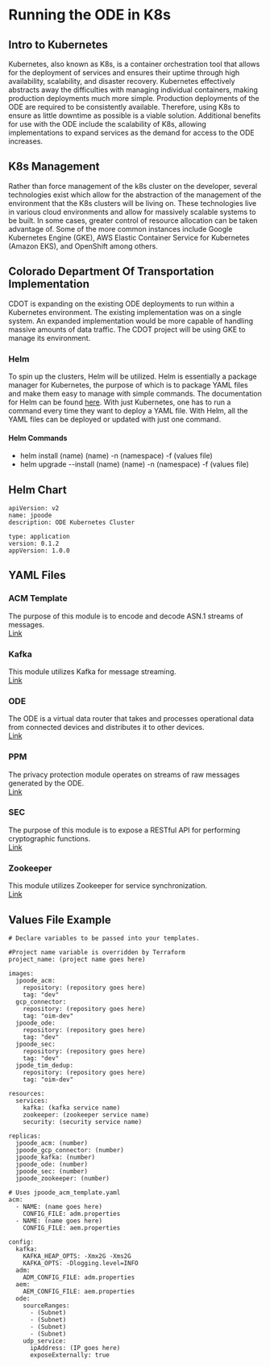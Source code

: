 # Running the ODE in K8s
## Intro to Kubernetes
Kubernetes, also known as K8s, is a container orchestration tool that allows for the deployment of services and ensures their uptime through high availability, scalability, and disaster recovery.
Kubernetes effectively abstracts away the difficulties with managing individual containers, making production deployments much more simple.
Production deployments of the ODE are required to be consistently available.
Therefore, using K8s to ensure as little downtime as possible is a viable solution.
Additional benefits for use with the ODE include the scalability of K8s, allowing implementations to expand services as the demand for access to the ODE increases.

## K8s Management
Rather than force management of the k8s cluster on the developer, several technologies exist which allow for the abstraction of the management of the environment that the K8s clusters will be living on.
These technologies live in various cloud environments and allow for massively scalable systems to be built.
In some cases, greater control of resource allocation can be taken advantage of.
Some of the more common instances include Google Kubernetes Engine (GKE), AWS Elastic Container Service for Kubernetes (Amazon EKS), and OpenShift among others.

## Colorado Department Of Transportation Implementation
CDOT is expanding on the existing ODE deployments to run within a Kubernetes environment.
The existing implementation was on a single system.
An expanded implementation would be more capable of handling massive amounts of data traffic.
The CDOT project will be using GKE to manage its environment.

### Helm
To spin up the clusters, Helm will be utilized.
Helm is essentially a package manager for Kubernetes, the purpose of which is to package YAML files and make them easy to manage with simple commands.
The documentation for Helm can be found [here](https://helm.sh/docs/).
With just Kubernetes, one has to run a command every time they want to deploy a YAML file.
With Helm, all the YAML files can be deployed or updated with just one command.

#### Helm Commands
- helm install (name) (name) -n (namespace) -f (values file)
- helm upgrade --install (name) (name) -n (namespace) -f (values file)

## Helm Chart
```
apiVersion: v2
name: jpoode
description: ODE Kubernetes Cluster

type: application
version: 0.1.2
appVersion: 1.0.0
```

## YAML Files
### ACM Template
The purpose of this module is to encode and decode ASN.1 streams of messages.
<br>
[Link](k8s-demo/templates/jpoode_acm_template.yaml)

### Kafka
This module utilizes Kafka for message streaming.
<br>
[Link](k8s-demo/templates/jpoode_kafka.yaml)

### ODE
The ODE is a virtual data router that takes and processes operational data from connected devices and distributes it to other devices.
<br>
[Link](k8s-demo/templates/jpoode_ode.yaml)

### PPM
The privacy protection module operates on streams of raw messages generated by the ODE.
<br>
[Link](k8s-demo/templates/jpoode_ppm_template.yaml)

### SEC
The purpose of this module is to expose a RESTful API for performing cryptographic functions.
<br>
[Link](k8s-demo/templates/jpoode_sec.yaml)

### Zookeeper
This module utilizes Zookeeper for service synchronization.
<br>
[Link](k8s-demo/templates/jpoode_zookeeper.yaml)

## Values File Example
```
# Declare variables to be passed into your templates.

#Project name variable is overridden by Terraform
project_name: (project name goes here)

images:
  jpoode_acm:
    repository: (repository goes here)
    tag: "dev"
  gcp_connector:
    repository: (repository goes here)
    tag: "oim-dev"
  jpoode_ode:
    repository: (repository goes here)
    tag: "dev"
  jpoode_sec:
    repository: (repository goes here)
    tag: "dev"
  jpode_tim_dedup:
    repository: (repository goes here)
    tag: "oim-dev"

resources:
  services:
    kafka: (kafka service name)
    zookeeper: (zookeeper service name)
    security: (security service name)

replicas:
  jpoode_acm: (number)
  jpoode_gcp_connector: (number)
  jpoode_kafka: (number)
  jpoode_ode: (number)
  jpoode_sec: (number)
  jpoode_zookeeper: (number)

# Uses jpoode_acm_template.yaml
acm:
  - NAME: (name goes here)
    CONFIG_FILE: adm.properties
  - NAME: (name goes here)
    CONFIG_FILE: aem.properties

config:
  kafka:
    KAFKA_HEAP_OPTS: -Xmx2G -Xms2G
    KAFKA_OPTS: -Dlogging.level=INFO
  adm:
    ADM_CONFIG_FILE: adm.properties
  aem:
    AEM_CONFIG_FILE: aem.properties
  ode:
    sourceRanges:
      - (Subnet)
      - (Subnet)
      - (Subnet)
      - (Subnet)
    udp_service:
      ipAddress: (IP goes here)
      exposeExternally: true
```